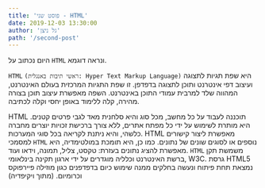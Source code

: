 ```yaml
---
title: 'פוסט שני - HTML'
date: 2019-12-03 13:30:00
author: 'גל ניצן'
path: '/second-post'
---
```


היום נכתוב על `HTML` ונראה דוגמא.

`HTML` `(ראשי תיבות באנגלית: Hyper Text Markup Language)` היא שפת תגיות לתצוגה ועיצוב דפי אינטרנט ותוכן לתצוגה בדפדפן.
 זו שפת התגיות המרכזית בעולם האינטרנט, המהווה שלד למרבית עמודי התוכן באינטרנט. השפה מאפשרת עיצוב תוכן בצורה מהירה, קלה ללימוד באופן יחסי וקלה לכתיבה.

HTML תוכננה לעבוד על כל מחשב, מכל סוג והיא סלחנית מאד לגבי פרטים קטנים. 
היא מותרת לשימוש על ידי כל מפתח אתרים, ללא צורך ברכישת זכויות יוצרים מחברה כלשהי, והיא ניתנת לקריאה בכל סוגי המערכות. 
HTML מאפשרת ליצור קישורים למסמכי `HTML` נוספים או לסוגים שונים של נתונים. כמו כן, היא תומכת במולטימדיה, היא מאפשרת להציג נתונים בעזרת: טקסט, צליל, תמונה, וידאו ועוד. `HTML` משמשת תקן ברשת האינטרנט וכלליה מוגדרים על ידי ארגון תקינה בינלאומי, W3C. גרסת HTML5 נמצאת תחת פיתוח ונעשה בחלקים ממנה שימוש כיום בדפדפנים כגון מוזילה פיירפוקס וכרומיום.
(מתוך ויקיפדיה)